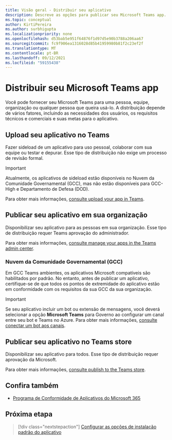 ```yaml
---
title: Visão geral - Distribuir seu aplicativo
description: Descreve as opções para publicar seu Microsoft Teams app.
ms.topic: conceptual
author: KirtiPereira
ms.author: surbhigupta
ms.localizationpriority: none
ms.openlocfilehash: d53bab5e951f64876f1d97d5e90b3788a206aa67
ms.sourcegitcommit: fc9f906ea1316028d85b41959980b81f2c23ef2f
ms.translationtype: MT
ms.contentlocale: pt-BR
ms.lasthandoff: 09/12/2021
ms.locfileid: "59155438"
---
```

# <a name="distribute-your-microsoft-teams-app"></a>Distribuir seu Microsoft Teams app

Você pode fornecer seu Microsoft Teams para uma pessoa, equipe, organização ou qualquer pessoa que queira usá-lo. A distribuição depende de vários fatores, incluindo as necessidades dos usuários, os requisitos técnicos e comerciais e suas metas para o aplicativo.

## <a name="upload-your-app-in-teams"></a>Upload seu aplicativo no Teams

Fazer sideload de um aplicativo para uso pessoal, colaborar com sua equipe ou testar e depurar. Esse tipo de distribuição não exige um processo de revisão formal.

> [!IMPORTANT]
> Atualmente, os aplicativos de sideload estão disponíveis no Nuvem da Comunidade Governamental (GCC), mas não estão disponíveis para GCC-High e Departamento de Defesa (DOD).

Para obter mais informações, [consulte upload your app in Teams](apps-upload.md).

## <a name="publish-your-app-to-your-org"></a>Publicar seu aplicativo em sua organização

Disponibilizar seu aplicativo para as pessoas em sua organização. Esse tipo de distribuição requer Teams aprovação do administrador.

Para obter mais informações, [consulte manage your apps in the Teams admin center](/MicrosoftTeams/manage-apps?toc=%2Fmicrosoftteams%2Fplatform%2Ftoc.json&bc=%2FMicrosoftTeams%2Fbreadcrumb%2Ftoc.json).

### <a name="government-community-cloud-gcc-organizations"></a>Nuvem da Comunidade Governamental (GCC)

Em GCC Teams ambientes, os aplicativos Microsoft compatíveis são habilitados por padrão. No entanto, antes de publicar um aplicativo, certifique-se de que todos os pontos de extremidade do aplicativo estão em conformidade com os requisitos da sua GCC da sua organização.

> [!IMPORTANT]
>Se seu aplicativo incluir um bot ou extensão de mensagens, você deverá selecionar a opção **Microsoft Teams** para Governo ao configurar um canal entre seu bot e Teams no Azure. Para obter mais informações, [consulte conectar um bot aos canais](/azure/bot-service/bot-service-manage-channels?view=azure-bot-service-4.0&preserve-view=true).

## <a name="publish-your-app-to-the-teams-store"></a>Publicar seu aplicativo no Teams store

Disponibilizar seu aplicativo para todos. Esse tipo de distribuição requer aprovação da Microsoft.

Para obter mais informações, [consulte publish to the Teams store](~/concepts/deploy-and-publish/appsource/publish.md).

## <a name="see-also"></a>Confira também

* [Programa de Conformidade de Aplicativos do Microsoft 365](/microsoft-365-app-certification/overview)

## <a name="next-step"></a>Próxima etapa

> [!div class="nextstepaction"]
> [Configurar as opções de instalação padrão do aplicativo](~/concepts/deploy-and-publish/add-default-install-scope.md)
